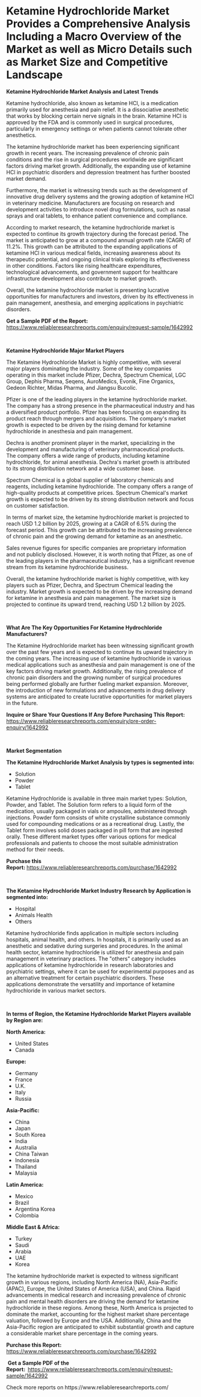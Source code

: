 <p><h1>Ketamine Hydrochloride Market Provides a Comprehensive Analysis Including a Macro Overview of the Market as well as Micro Details such as Market Size and Competitive Landscape</h1></p><p><strong>Ketamine Hydrochloride Market Analysis and Latest Trends</strong></p>
<p><p>Ketamine hydrochloride, also known as ketamine HCl, is a medication primarily used for anesthesia and pain relief. It is a dissociative anesthetic that works by blocking certain nerve signals in the brain. Ketamine HCl is approved by the FDA and is commonly used in surgical procedures, particularly in emergency settings or when patients cannot tolerate other anesthetics.</p><p>The ketamine hydrochloride market has been experiencing significant growth in recent years. The increasing prevalence of chronic pain conditions and the rise in surgical procedures worldwide are significant factors driving market growth. Additionally, the expanding use of ketamine HCl in psychiatric disorders and depression treatment has further boosted market demand.</p><p>Furthermore, the market is witnessing trends such as the development of innovative drug delivery systems and the growing adoption of ketamine HCl in veterinary medicine. Manufacturers are focusing on research and development activities to introduce novel drug formulations, such as nasal sprays and oral tablets, to enhance patient convenience and compliance.</p><p>According to market research, the ketamine hydrochloride market is expected to continue its growth trajectory during the forecast period. The market is anticipated to grow at a compound annual growth rate (CAGR) of 11.2%. This growth can be attributed to the expanding applications of ketamine HCl in various medical fields, increasing awareness about its therapeutic potential, and ongoing clinical trials exploring its effectiveness in other conditions. Factors like rising healthcare expenditures, technological advancements, and government support for healthcare infrastructure development also contribute to market growth.</p><p>Overall, the ketamine hydrochloride market is presenting lucrative opportunities for manufacturers and investors, driven by its effectiveness in pain management, anesthesia, and emerging applications in psychiatric disorders.</p></p>
<p><strong>Get a Sample PDF of the Report:&nbsp;</strong> <a href="https://www.reliableresearchreports.com/enquiry/request-sample/1642992">https://www.reliableresearchreports.com/enquiry/request-sample/1642992</a></p>
<p>&nbsp;</p>
<p><strong>Ketamine Hydrochloride Major Market Players</strong></p>
<p><p>The Ketamine Hydrochloride Market is highly competitive, with several major players dominating the industry. Some of the key companies operating in this market include Pfizer, Dechra, Spectrum Chemical, LGC Group, Dephis Pharma, Seqens, AuroMedics, Evonik, Fine Organics, Gedeon Richter, Midas Pharma, and Jiangsu Bucolic.</p><p>Pfizer is one of the leading players in the ketamine hydrochloride market. The company has a strong presence in the pharmaceutical industry and has a diversified product portfolio. Pfizer has been focusing on expanding its product reach through mergers and acquisitions. The company's market growth is expected to be driven by the rising demand for ketamine hydrochloride in anesthesia and pain management.</p><p>Dechra is another prominent player in the market, specializing in the development and manufacturing of veterinary pharmaceutical products. The company offers a wide range of products, including ketamine hydrochloride, for animal anesthesia. Dechra's market growth is attributed to its strong distribution network and a wide customer base.</p><p>Spectrum Chemical is a global supplier of laboratory chemicals and reagents, including ketamine hydrochloride. The company offers a range of high-quality products at competitive prices. Spectrum Chemical's market growth is expected to be driven by its strong distribution network and focus on customer satisfaction.</p><p>In terms of market size, the ketamine hydrochloride market is projected to reach USD 1.2 billion by 2025, growing at a CAGR of 6.5% during the forecast period. This growth can be attributed to the increasing prevalence of chronic pain and the growing demand for ketamine as an anesthetic.</p><p>Sales revenue figures for specific companies are proprietary information and not publicly disclosed. However, it is worth noting that Pfizer, as one of the leading players in the pharmaceutical industry, has a significant revenue stream from its ketamine hydrochloride business.</p><p>Overall, the ketamine hydrochloride market is highly competitive, with key players such as Pfizer, Dechra, and Spectrum Chemical leading the industry. Market growth is expected to be driven by the increasing demand for ketamine in anesthesia and pain management. The market size is projected to continue its upward trend, reaching USD 1.2 billion by 2025.</p></p>
<p>&nbsp;</p>
<p><strong>What Are The Key Opportunities For Ketamine Hydrochloride Manufacturers?</strong></p>
<p><p>The Ketamine Hydrochloride market has been witnessing significant growth over the past few years and is expected to continue its upward trajectory in the coming years. The increasing use of ketamine hydrochloride in various medical applications such as anesthesia and pain management is one of the key factors driving market growth. Additionally, the rising prevalence of chronic pain disorders and the growing number of surgical procedures being performed globally are further fueling market expansion. Moreover, the introduction of new formulations and advancements in drug delivery systems are anticipated to create lucrative opportunities for market players in the future.</p></p>
<p><strong>Inquire or Share Your Questions If Any Before Purchasing This Report:</strong> <a href="https://www.reliableresearchreports.com/enquiry/pre-order-enquiry/1642992">https://www.reliableresearchreports.com/enquiry/pre-order-enquiry/1642992</a></p>
<p>&nbsp;</p>
<p><strong>Market Segmentation</strong></p>
<p><strong>The Ketamine Hydrochloride Market Analysis by types is segmented into:</strong></p>
<p><ul><li>Solution</li><li>Powder</li><li>Tablet</li></ul></p>
<p><p>Ketamine Hydrochloride is available in three main market types: Solution, Powder, and Tablet. The Solution form refers to a liquid form of the medication, usually packaged in vials or ampoules, administered through injections. Powder form consists of white crystalline substance commonly used for compounding medications or as a recreational drug. Lastly, the Tablet form involves solid doses packaged in pill form that are ingested orally. These different market types offer various options for medical professionals and patients to choose the most suitable administration method for their needs.</p></p>
<p><strong>Purchase this Report:&nbsp;</strong><a href="https://www.reliableresearchreports.com/purchase/1642992">https://www.reliableresearchreports.com/purchase/1642992</a></p>
<p>&nbsp;</p>
<p><strong>The Ketamine Hydrochloride Market Industry Research by Application is segmented into:</strong></p>
<p><ul><li>Hospital</li><li>Animals Health</li><li>Others</li></ul></p>
<p><p>Ketamine hydrochloride finds application in multiple sectors including hospitals, animal health, and others. In hospitals, it is primarily used as an anesthetic and sedative during surgeries and procedures. In the animal health sector, ketamine hydrochloride is utilized for anesthesia and pain management in veterinary practices. The "others" category includes applications of ketamine hydrochloride in research laboratories and psychiatric settings, where it can be used for experimental purposes and as an alternative treatment for certain psychiatric disorders. These applications demonstrate the versatility and importance of ketamine hydrochloride in various market sectors.</p></p>
<p>&nbsp;</p>
<p><strong>In terms of Region, the Ketamine Hydrochloride Market Players available by Region are:</strong></p>
<p>
    <p> <strong> North America: </strong>
        <ul>
            <li>United States</li>
            <li>Canada</li>
        </ul>
        </p> 
    <p> <strong> Europe: </strong>
        <ul>
            <li>Germany</li>
            <li>France</li>
            <li>U.K.</li>
            <li>Italy</li>
            <li>Russia</li>
        </ul>
        </p> 
    <p> <strong> Asia-Pacific: </strong>
        <ul>
            <li>China</li>
            <li>Japan</li>
            <li>South Korea</li>
            <li>India</li>
            <li>Australia</li>
            <li>China Taiwan</li>
            <li>Indonesia</li>
            <li>Thailand</li>
            <li>Malaysia</li>
        </ul>
        </p> 
    <p> <strong> Latin America: </strong>
        <ul>
            <li>Mexico</li>
            <li>Brazil</li>
            <li>Argentina Korea</li>
            <li>Colombia</li>
        </ul>
        </p> 
    <p> <strong> Middle East & Africa: </strong>
        <ul>
            <li>Turkey</li>
            <li>Saudi</li>
            <li>Arabia</li>
            <li>UAE</li>
            <li>Korea</li>
        </ul>
    </p>
    </p>
<p><p>The ketamine hydrochloride market is expected to witness significant growth in various regions, including North America (NA), Asia-Pacific (APAC), Europe, the United States of America (USA), and China. Rapid advancements in medical research and increasing prevalence of chronic pain and mental health disorders are driving the demand for ketamine hydrochloride in these regions. Among these, North America is projected to dominate the market, accounting for the highest market share percentage valuation, followed by Europe and the USA. Additionally, China and the Asia-Pacific region are anticipated to exhibit substantial growth and capture a considerable market share percentage in the coming years.</p></p>
<p><strong>Purchase this Report: </strong><a href="https://www.reliableresearchreports.com/purchase/1642992">https://www.reliableresearchreports.com/purchase/1642992</a></p>
<p>&nbsp;<strong>Get a Sample PDF of the Report:&nbsp;&nbsp;</strong><a href="https://www.reliableresearchreports.com/enquiry/request-sample/1642992">https://www.reliableresearchreports.com/enquiry/request-sample/1642992</a></p>
<p><strong></strong></p>
<p>Check more reports on https://www.reliableresearchreports.com/</p>
